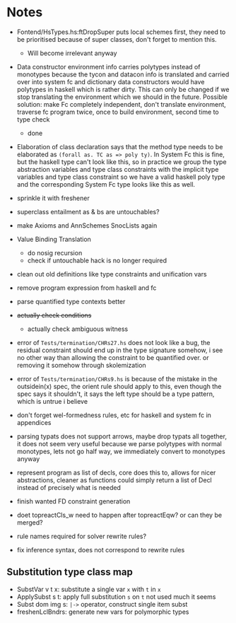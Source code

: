 Notes
=====

  * Fontend/HsTypes.hs:ftDropSuper puts local schemes first, they need to be
    prioritised because of super classes, don't forget to mention this.
    - Will become irrelevant anyway

  * Data constructor environment info carries polytypes instead of monotypes
    because the tycon and datacon info is translated and carried over into
    system fc and dictionary data constructors would have polytypes in haskell
    which is rather dirty. This can only be changed if we stop translating the
    environment which we should in the future. Possible solution: make Fc
    completely independent, don't translate environment, traverse fc program
    twice, once to build environment, second time to type check
    * done

  * Elaboration of class declaration says that the method type needs to be
    elaborated as `(forall as. TC as => poly ty)`. In System Fc this is fine,
    but the haskell type can't look like this, so in practice we group the type
    abstraction variables and type class constraints with the implicit type
    variables and type class constraint so we have a valid haskell poly type and
    the corresponding System Fc type looks like this as well.

  * sprinkle it with freshener

  * superclass entailment as & bs are untouchables?

  * make Axioms and AnnSchemes SnocLists again

  * Value Binding Translation
    - do nosig recursion
    - check if untouchable hack is no longer required

  * clean out old definitions like type constraints and unification vars

  * remove program expression from haskell and fc

  * parse quantified type contexts better

  * ~~actually check conditions~~
    - actually check ambiguous witness

  * error of `Tests/termination/CHRs27.hs` does not look like a bug, the
    residual constraint should end up in the type signature somehow, i see no
    other way than allowing the constraint to be quantified over. or removing
    it somehow through skolemization

  * error of `Tests/termination/CHRs9.hs` is because of the mistake in the
    outsidein(x) spec, the orient rule should apply to this, even though the
    spec says it shouldn't, it says the left type should be a type pattern,
    which is untrue i believe

  * don't forget wel-formedness rules, etc for haskell and system fc in
    appendices

  * parsing typats does not support arrows, maybe drop typats all together, it
    does not seem very useful because we parse polytypes with normal monotypes,
    lets not go half way, we immediately convert to monotypes anyway

  * represent program as list of decls, core does this to, allows for nicer
    abstractions, cleaner as functions could simply return a list of Decl
    instead of precisely what is needed

  * finish wanted FD constraint generation

  * doet topreactCls_w need to happen after topreactEqw? or can they be merged?

  * rule names required for solver rewrite rules?

  * fix inference syntax, does not correspond to rewrite rules

Substitution type class map
---------------------------

  * SubstVar v t x: substitute a single var ``x`` with ``t`` in ``x``
  * ApplySubst s t: apply full substitution ``s`` on ``t``
    not used much it seems
  * Subst dom img s: ``|->`` operator, construct single item subst
  * freshenLclBndrs: generate new vars for polymorphic types
